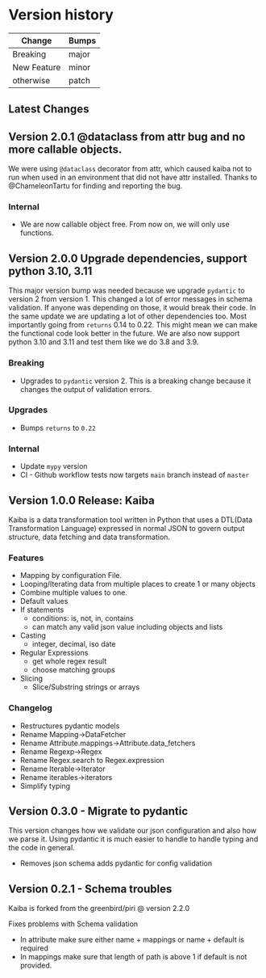 # Version history

| Change | Bumps |
| - | - |
| Breaking | major |
| New Feature | minor |
| otherwise | patch |


## Latest Changes

## Version 2.0.1 @dataclass from attr bug and no more callable objects.

We were using `@dataclass` decorator from attr, which caused kaiba not to run when used in an environment that did not have attr installed. Thanks to @ChameleonTartu for finding and reporting the bug.

### Internal

* We are now callable object free. From now on, we will only use functions. 


## Version 2.0.0 Upgrade dependencies, support python 3.10, 3.11

This major version bump was needed because we upgrade `pydantic` to version 2 from version 1. This changed a lot of error messages in schema validation. If anyone was depending on those, it would break their code. In the same update we are updating a lot of other dependencies too. Most importantly going from `returns` 0.14 to 0.22. This might mean we can make the functional code look better in the future. We are also now support python 3.10 and 3.11 and test them like we do 3.8 and 3.9.

### Breaking

* Upgrades to `pydantic` version 2. This is a breaking change because it changes the output of validation errors. 

### Upgrades

* Bumps `returns` to `0.22`

### Internal

* Update `mypy` version
* CI - Github workflow tests now targets `main` branch instead of `master`


## Version 1.0.0 Release: Kaiba

Kaiba is a data transformation tool written in Python that uses a DTL(Data Transformation Language) expressed in normal JSON to govern output structure, data fetching and data transformation.

### Features

* Mapping by configuration File.
* Looping/Iterating data from multiple places to create 1 or many objects
* Combine multiple values to one.
* Default values
* If statements
    * conditions: is, not, in, contains
    * can match any valid json value including objects and lists
* Casting
    * integer, decimal, iso date
* Regular Expressions
    * get whole regex result
    * choose matching groups
* Slicing
    * Slice/Substring strings or arrays

### Changelog

* Restructures pydantic models
* Rename Mapping->DataFetcher
* Rename Attribute.mappings->Attribute.data_fetchers
* Rename Regexp->Regex
* Rename Regex.search to Regex.expression
* Rename Iterable->Iterator
* Rename iterables->iterators
* Simplify typing


## Version 0.3.0 - Migrate to pydantic

This version changes how we validate our json configuration and also how we parse it. Using pydantic it is much easier to handle to handle typing and the code in general.

* Removes json schema adds pydantic for config validation

## Version 0.2.1 - Schema troubles

Kaiba is forked from the greenbird/piri @ version 2.2.0

Fixes problems with Schema validation

* In attribute make sure either name + mappings or name + default is required
* In mappings make sure that length of path is above 1 if default is not provided.
